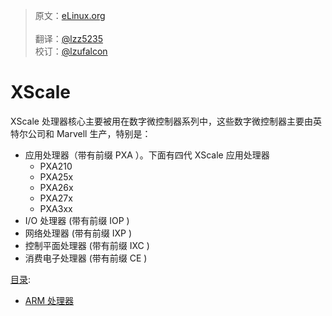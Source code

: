 > 原文：[eLinux.org](http://eLinux.org/XScale.md)<br/>                                              
> 翻译：[@lzz5235](https://github.com/lzz5235)<br/>
> 校订：[@lzufalcon](https://github.com/lzufalcon)<br/>


# XScale

XScale 处理器核心主要被用在数字微控制器系列中，这些数字微控制器主要由英特尔公司和 Marvell 生产，特别是：

-   应用处理器（带有前缀 PXA ）。下面有四代 XScale 应用处理器
    -   PXA210
    -   PXA25x
    -   PXA26x
    -   PXA27x
    -   PXA3xx
-   I/O 处理器 (带有前缀 IOP )
-   网络处理器 (带有前缀 IXP ) 
-   控制平面处理器 (带有前缀 IXC )
-   消费电子处理器 (带有前缀 CE )


[目录](http://eLinux.org/Special:Categories "Special:Categories"):

-   [ARM 处理器](http://eLinux.org/Category:ARM_processors "Category:ARM processors")


